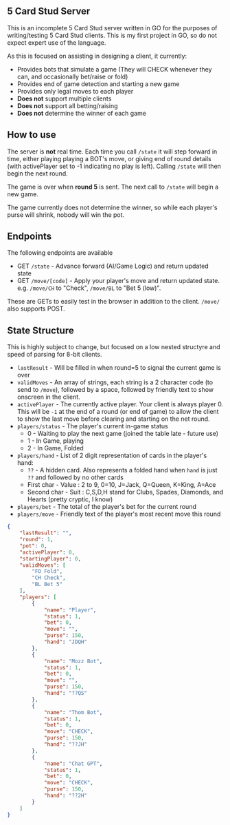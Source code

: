 ## 5 Card Stud Server
This is an incomplete 5 Card Stud server written in GO for the purposes of writing/testing 5 Card Stud clients. This is my first project in GO, so do not expect expert use of the language.  

As this is focused on assisting in designing a client, it currently:
* Provides bots that simulate a game (They will CHECK whenever they can, and occasionally bet/raise or fold)
* Provides end of game detection and starting a new game
* Provides only legal moves to each player
* **Does not** support multiple clients
* **Does not** support all betting/raising
* **Does not** determine the winner of each game

## How to use

The server is **not** real time. Each time you call ``/state`` it will step forward in time, either playing playing a BOT's move, or giving end of round details (with activePlayer set to -1 indicating no play is left). Calling ``/state`` will then begin the next round.

The game is over when **round 5** is sent. The next call to ``/state`` will begin a new game.

The game currently does not determine the winner, so while each player's purse will shrink, nobody will win the pot.

## Endpoints
The following endpoints are available

* GET `/state` - Advance forward (AI/Game Logic) and return updated state
* GET ``/move/[code]`` - Apply your player's move and return updated state. e.g. ``/move/CH`` to "Check", ``/move/BL`` to "Bet 5 (low)".

These are GETs to easily test in the browser in addition to the client. `/move/` also supports POST.

## State Structure
This is highly subject to change, but focused on a low nested structyre and speed of parsing for 8-bit clients.

* `lastResult` - Will be filled in when round=5 to signal the current game is over
* `validMoves` - An array of strings, each string is a 2 character code (to send to `/move`), followed by a space, followed by friendly text to show onscreen in the client.
* `activePlayer` - The currently active player. Your client is always player 0. This will be `-1` at the end of a round (or end of game) to allow the client to show the last move before clearing and starting on the net round.
* `players/status` - The player's current in-game status
    * 0 - Waiting to play the next game (joined the table late - future use)
    * 1 - In Game, playing
    * 2 - In Game, Folded
* `players/hand` - List of 2 digit representation of cards in the player's hand:
    * `??` - A hidden card. Also represents a folded hand when `hand` is just `??` and followed by no other cards
    * First char - Value : 2 to 9, 0=10, J=Jack, Q=Queen, K=King, A=Ace
    * Second char - Suit : C,S,D,H stand for Clubs, Spades, Diamonds, and Hearts (pretty cryptic, I know)
* `players/bet` - The total of the player's bet for the current round
* `players/move` - Friendly text of the player's most recent move this round

```json
{
    "lastResult": "",
    "round": 1,
    "pot": 0,
    "activePlayer": 0,
    "startingPlayer": 0,
    "validMoves": [
        "FO Fold",
        "CH Check",
        "BL Bet 5"
    ],
    "players": [
        {
            "name": "Player",
            "status": 1,
            "bet": 0,
            "move": "",
            "purse": 150,
            "hand": "JDQH"
        },
        {
            "name": "Mozz Bot",
            "status": 1,
            "bet": 0,
            "move": "",
            "purse": 150,
            "hand": "??QS"
        },
        {
            "name": "Thom Bot",
            "status": 1,
            "bet": 0,
            "move": "CHECK",
            "purse": 150,
            "hand": "??JH"
        },
        {
            "name": "Chat GPT",
            "status": 1,
            "bet": 0,
            "move": "CHECK",
            "purse": 150,
            "hand": "??2H"
        }
    ]
}
```
